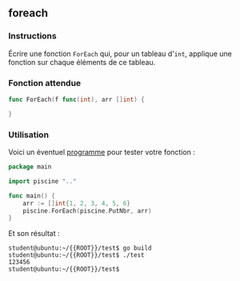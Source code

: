 ## foreach

### Instructions

Écrire une fonction `ForEach` qui, pour un tableau d'`int`, applique une fonction sur chaque éléments de ce tableau.

### Fonction attendue

```go
func ForEach(f func(int), arr []int) {

}
```

### Utilisation

Voici un éventuel [programme](TODO-LINK) pour tester votre fonction :

```go
package main

import piscine ".."

func main() {
	arr := []int{1, 2, 3, 4, 5, 6}
	piscine.ForEach(piscine.PutNbr, arr)
}
```

Et son résultat :

```console
student@ubuntu:~/{{ROOT}}/test$ go build
student@ubuntu:~/{{ROOT}}/test$ ./test
123456
student@ubuntu:~/{{ROOT}}/test$
```
